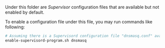 Under this folder are _Supervisor_ configuration files that are available but not enabled by default.

To enable a configuration file under this file, you may run commands like following:

```bash
# Assuming there is a Supervisord configuration file "dnsmasq.conf" available.
enable-supervisord-program.sh dnsmasq
```
